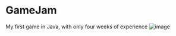 # GameJam
My first game in Java, with only four weeks of experience
![image](https://github.com/user-attachments/assets/312b5ae7-5bfe-45f6-a033-592f482c60db)
